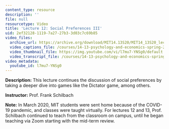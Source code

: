 ```yaml
---
content_type: resource
description: ''
file: null
resourcetype: Video
title: 'Lecture 12: Social Preferences III'
uid: 2ef32128-1119-7a27-27b3-3d03c7c69b85
video_files:
  archive_url: https://archive.org/download/MIT14.13S20/MIT14_13S20_lec12_300k.mp4
  video_captions_file: /courses/14-13-psychology-and-economics-spring-2020/7912523660b15ae9b17dbcf8e8dd8292_l7mu7-YNSg0.vtt
  video_thumbnail_file: https://img.youtube.com/vi/l7mu7-YNSg0/default.jpg
  video_transcript_file: /courses/14-13-psychology-and-economics-spring-2020/37002e554d797786d4bfc1ca6aeb7653_l7mu7-YNSg0.pdf
video_metadata:
  youtube_id: l7mu7-YNSg0
---
```


**Description:** This lecture continues the discussion of social preferences by taking a deeper dive into games like the Dictator game, among others.

**Instructor:** Prof. Frank Schilbach

**Note:** In March 2020, MIT students were sent home because of the COVID-19 pandemic, and classes were taught virtually. For lectures 12 and 13, Prof. Schilbach continued to teach from the classroom on campus, until he began teaching via Zoom starting with the mid-term review.